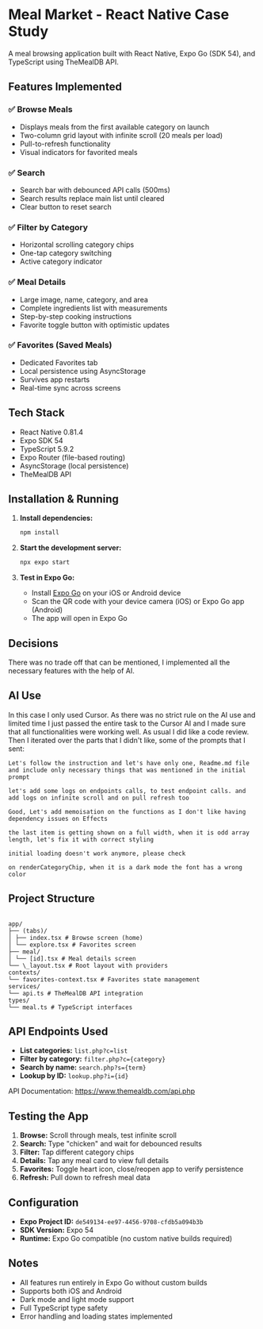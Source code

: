# Meal Market - React Native Case Study

A meal browsing application built with React Native, Expo Go (SDK 54), and TypeScript using TheMealDB API.

## Features Implemented

### ✅ Browse Meals

- Displays meals from the first available category on launch
- Two-column grid layout with infinite scroll (20 meals per load)
- Pull-to-refresh functionality
- Visual indicators for favorited meals

### ✅ Search

- Search bar with debounced API calls (500ms)
- Search results replace main list until cleared
- Clear button to reset search

### ✅ Filter by Category

- Horizontal scrolling category chips
- One-tap category switching
- Active category indicator

### ✅ Meal Details

- Large image, name, category, and area
- Complete ingredients list with measurements
- Step-by-step cooking instructions
- Favorite toggle button with optimistic updates

### ✅ Favorites (Saved Meals)

- Dedicated Favorites tab
- Local persistence using AsyncStorage
- Survives app restarts
- Real-time sync across screens

## Tech Stack

- React Native 0.81.4
- Expo SDK 54
- TypeScript 5.9.2
- Expo Router (file-based routing)
- AsyncStorage (local persistence)
- TheMealDB API

## Installation & Running

1. **Install dependencies:**

   ```bash
   npm install
   ```

2. **Start the development server:**

   ```bash
   npx expo start
   ```

3. **Test in Expo Go:**
   - Install [Expo Go](https://expo.dev/go) on your iOS or Android device
   - Scan the QR code with your device camera (iOS) or Expo Go app (Android)
   - The app will open in Expo Go

## Decisions

There was no trade off that can be mentioned, I implemented all the necessary features with the help of AI.

## AI Use

In this case I only used Cursor. As there was no strict rule on the AI use and limited time I just passed the entire task to the Cursor AI and I made sure that all functionalities were working well.
As usual I did like a code review.
Then I iterated over the parts that I didn't like, some of the prompts that I sent:

```
Let's follow the instruction and let's have only one, Readme.md file and include only necessary things that was mentioned in the initial prompt
```

```
let's add some logs on endpoints calls, to test endpoint calls. and add logs on infinite scroll and on pull refresh too
```

```
Good, Let's add memoisation on the functions as I don't like having dependency issues on Effects
```

```
the last item is getting shown on a full width, when it is odd array length, let's fix it with correct styling
```

```
initial loading doesn't work anymore, please check
```

```
on renderCategoryChip, when it is a dark mode the font has a wrong color
```

## Project Structure

```

app/
├── (tabs)/
│ ├── index.tsx # Browse screen (home)
│ └── explore.tsx # Favorites screen
├── meal/
│ └── [id].tsx # Meal details screen
└── \_layout.tsx # Root layout with providers
contexts/
└── favorites-context.tsx # Favorites state management
services/
└── api.ts # TheMealDB API integration
types/
└── meal.ts # TypeScript interfaces

```

## API Endpoints Used

- **List categories:** `list.php?c=list`
- **Filter by category:** `filter.php?c={category}`
- **Search by name:** `search.php?s={term}`
- **Lookup by ID:** `lookup.php?i={id}`

API Documentation: <https://www.themealdb.com/api.php>

## Testing the App

1. **Browse:** Scroll through meals, test infinite scroll
2. **Search:** Type "chicken" and wait for debounced results
3. **Filter:** Tap different category chips
4. **Details:** Tap any meal card to view full details
5. **Favorites:** Toggle heart icon, close/reopen app to verify persistence
6. **Refresh:** Pull down to refresh meal data

## Configuration

- **Expo Project ID:** `de549134-ee97-4456-9708-cfdb5a094b3b`
- **SDK Version:** Expo 54
- **Runtime:** Expo Go compatible (no custom native builds required)

## Notes

- All features run entirely in Expo Go without custom builds
- Supports both iOS and Android
- Dark mode and light mode support
- Full TypeScript type safety
- Error handling and loading states implemented

```

```
